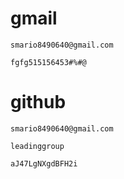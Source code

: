# gmail

```
smario8490640@gmail.com
```

```
fgfg515156453#%#@
```

# github

```
smario8490640@gmail.com
```

```
leadinggroup
```

```
aJ47LgNXgdBFH2i
```